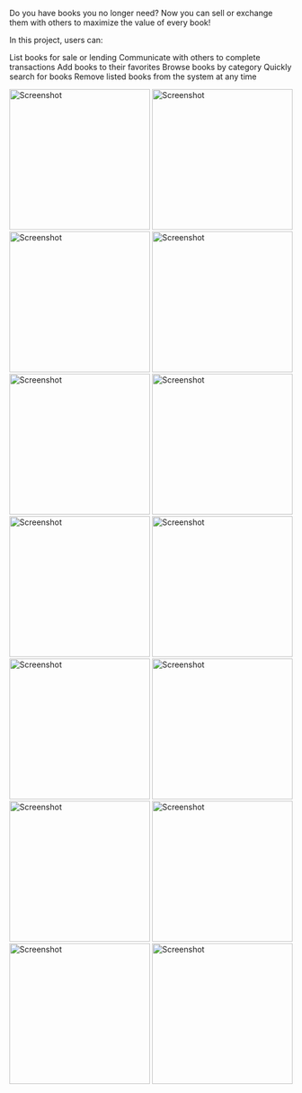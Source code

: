 Do you have books you no longer need? Now you can sell or exchange them with others to maximize the value of every book!

In this project, users can:

List books for sale or lending
Communicate with others to complete transactions
Add books to their favorites
Browse books by category
Quickly search for books
Remove listed books from the system at any time

<img src="https://github.com/user-attachments/assets/7bf66805-4086-4b6a-8122-216319edfedf" alt="Screenshot" width="250"/>
<img src="https://github.com/user-attachments/assets/082c5b34-5990-4553-bede-2896367798b7" alt="Screenshot" width="250"/>
<img src="https://github.com/user-attachments/assets/59d40870-009f-44ea-bab0-7834e4884980" alt="Screenshot" width="250"/>
<img src="https://github.com/user-attachments/assets/129bb4b0-5e08-4cf6-9694-c60d43ebbbda" alt="Screenshot" width="250"/>
<img src="https://github.com/user-attachments/assets/07b8aa44-7b44-49c8-aabc-5e7de45fb80a" alt="Screenshot" width="250"/>
<img src="https://github.com/user-attachments/assets/ecf03490-2a59-4e1c-a737-cd3332e3cc62" alt="Screenshot" width="250"/>
<img src="https://github.com/user-attachments/assets/6241d17f-092c-4c34-a148-e027bb670cf8" alt="Screenshot" width="250"/>
<img src="https://github.com/user-attachments/assets/fc05af0c-99e0-4abb-98ef-fa3892eebe7f" alt="Screenshot" width="250"/>
<img src="https://github.com/user-attachments/assets/7ceb9a1c-1949-4c34-8abc-1128daa1bf2d" alt="Screenshot" width="250"/>
<img src="https://github.com/user-attachments/assets/f860ac18-1e42-41b2-b75b-db73c417b10e" alt="Screenshot" width="250"/>
<img src="https://github.com/user-attachments/assets/178a7218-4666-4b2b-ab87-e20b9d730606" alt="Screenshot" width="250"/>
<img src="https://github.com/user-attachments/assets/a21c170a-1dc9-4d8c-a1fa-93e53e2357e3" alt="Screenshot" width="250"/>
<img src="https://github.com/user-attachments/assets/beedfe5e-fcb3-4726-9fec-64d7bc0c799f" alt="Screenshot" width="250"/>
<img src="https://github.com/user-attachments/assets/b42b7109-4fbc-41ea-9657-481f7489e5d4" alt="Screenshot" width="250"/>

